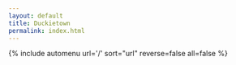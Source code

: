 ```yaml
---
layout: default
title: Duckietown
permalink: index.html
---
```


{% include automenu url='/' sort="url" reverse=false all=false %}
